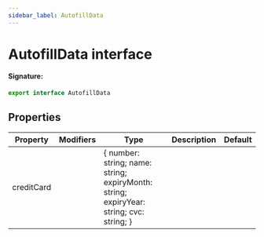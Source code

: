 ```yaml
---
sidebar_label: AutofillData
---
```


# AutofillData interface

#### Signature:

```typescript
export interface AutofillData
```

## Properties

| Property   | Modifiers | Type                                                                                    | Description | Default |
| ---------- | --------- | --------------------------------------------------------------------------------------- | ----------- | ------- |
| creditCard |           | \{ number: string; name: string; expiryMonth: string; expiryYear: string; cvc: string; \} |             |         |
